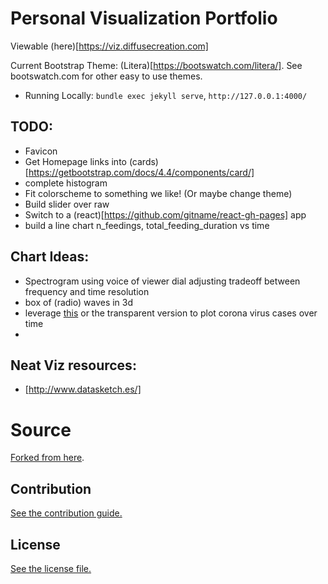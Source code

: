
# Personal Visualization Portfolio

Viewable (here)[https://viz.diffusecreation.com]

Current Bootstrap Theme: (Litera)[https://bootswatch.com/litera/].  See bootswatch.com for other easy to use themes.

* Running Locally: `bundle exec jekyll serve`, `http://127.0.0.1:4000/`

## TODO:
* Favicon
* Get Homepage links into (cards)[https://getbootstrap.com/docs/4.4/components/card/]
* complete histogram
* Fit colorscheme to something we like! (Or maybe change theme)
* Build slider over raw
* Switch to a (react)[https://github.com/gitname/react-gh-pages] app
* build a line chart n_feedings, total_feeding_duration vs time

## Chart Ideas:
* Spectrogram using voice of viewer
  dial adjusting tradeoff between frequency and time resolution
* box of (radio) waves in 3d
* leverage [this](https://observablehq.com/@d3/versor-dragging) or the transparent version to plot corona virus cases over time
*

## Neat Viz resources:
* [http://www.datasketch.es/]

# Source

[Forked from here](https://nicolas-van.github.io/bootstrap-4-github-pages/).

## Contribution

[See the contribution guide.](./CONTRIBUTING.md)

## License

[See the license file.](./LICENSE.md)
